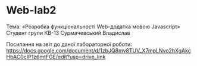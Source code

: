 # Web-lab2
Тема: «Розробка функціональності Web-додатка мовою Javascript» Cтудент групи КВ-13 Сурмачевський Владислав

Посилання на звіт до даної лабораторної роботи: https://docs.google.com/document/d/1zbJQ8my8TUV_X7mpLNvo2hXgAkcHbAC0cIP1z6mtFGE/edit?usp=drive_link
